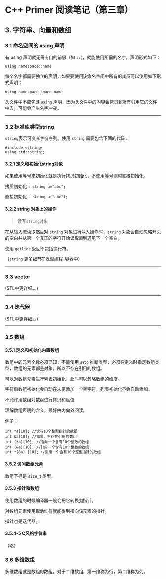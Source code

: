 # C++ Primer 阅读笔记（第三章）
## 3. 字符串、向量和数组
### 3.1 命名空间的 using 声明
有 using 声明就无需专门的前缀（如 `::`），就能使用所需的名字，声明形式如下：

    using namespace::name

每个名字都需要独立的声明，如果要使用该命名空间中所有的成员可以使用如下形式声明：

    using namespace space_name

头文件中不应包含 `using` 声明，因为头文件中的内容会拷贝到所有引用它的文件中去，可能会产生名字冲突。

----------

### 3.2 标准库类型string
 `string`表示可变长字符序列。使用 `string` 需要包含下面的代码：

    #include <string>
    using std::string;

#### 3.2.1 定义和初始化string对象
如果使用等号来初始化就是执行拷贝初始化，不使用等号则时直接初始化。

拷贝初始化： `string a="abc";`

直接初始化： `string a("abc");`

#### 3.2.2 string 对象上的操作


> 读写`string`对象

在从输入流读取然后对 `string` 对象进行写入操作时，`string` 对象会自动忽略开头的空白并从第一个真正的字符开始读取直到遇见下一个空白。

使用 `getline` 返回不包括换行符。

（`string` 更多细节在泛型编程-容器中）

----------

### 3.3 vector
(STL中更详细。。)

----------

### 3.4 迭代器
(STL中更详细。。)

----------

### 3.5 数组
#### 3.5.1 定义和初始化内置数组
数组中的元素个数必须已知，不能使用 `auto` 推断类型，必须在定义时指定数组类型，数组的元素都是对象，所以不存在引用的数组。

可以对数组元素进行列表初始化，此时可以忽略数组的维度。

字符串数组初始化会自动在末尾添加一个空字符，列表初始化不会自动添加。

不允许用数组对数组进行拷贝和赋值

理解数组声明的含义，最好由内向外阅读。

例子：

    int *a[10]; //含有10个整型指针的数组
    int &a[10]; //错误，不存在引用的数组
    int (*a)[10]; //指向一个含有10个整数的数组
    int (&a)[10]; //引用一个含有10个整数的数组
    int *(&a) [10]; //引用一个含有10个整型指针的数组

#### 3.5.2 访问数组元素
数组下标是 `size_t` 类型。

#### 3.5.3 指针和数组
使用数组的时候编译器一般会把它转换为指针。

对数组元素使用取地址符就能得到指向该元素的指针。

指针也是迭代器。

#### 3.5.4-5 C风格字符串
（略）

### 3.6 多维数组
多维数组就是数组的数组。对于二维数组，第一维称为行，第二维称为列。
